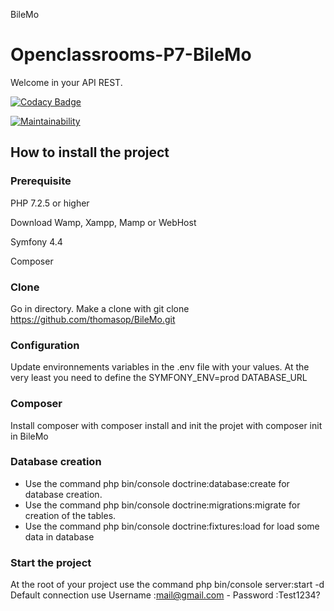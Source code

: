 BileMo

# Openclassrooms-P7-BileMo

Welcome in your API REST.

[![Codacy Badge](https://app.codacy.com/project/badge/Grade/c1b5a53c1f76435cbf8ba59cdbcb237b)](https://www.codacy.com/gh/thomasop/BileMo/dashboard?utm_source=github.com&amp;utm_medium=referral&amp;utm_content=thomasop/BileMo&amp;utm_campaign=Badge_Grade)

[![Maintainability](https://api.codeclimate.com/v1/badges/cf0d5acdb153211eb532/maintainability)](https://codeclimate.com/github/thomasop/BileMo/maintainability)

## How to install the project

### Prerequisite
PHP 7.2.5 or higher

Download Wamp, Xampp, Mamp or WebHost

Symfony 4.4

Composer

### Clone
Go in directory.
Make a clone with git clone https://github.com/thomasop/BileMo.git

### Configuration
Update environnements variables in the .env file with your values.
At the very least you need to define the SYMFONY_ENV=prod
DATABASE_URL

### Composer
Install composer with composer install and init the projet with composer init in BileMo

### Database creation
*  Use the command php bin/console doctrine:database:create for database creation.
*  Use the command php bin/console doctrine:migrations:migrate for creation of the tables.
*  Use the command php bin/console doctrine:fixtures:load for load some data in database

### Start the project
At the root of your project use the command php bin/console server:start -d
Default connection use Username :mail@gmail.com - Password :Test1234?
